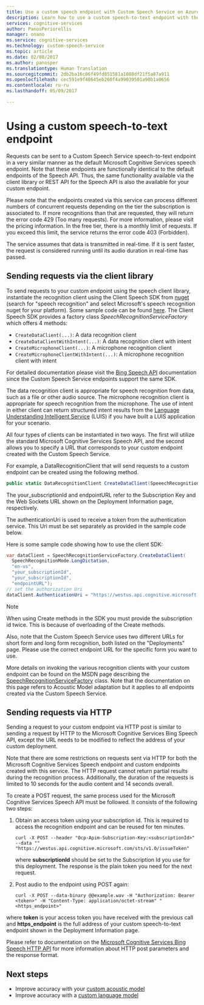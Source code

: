 ```yaml
---
title: Use a custom speech endpoint with Custom Speech Service on Azure | Microsoft Docs
description: Learn how to use a custom speech-to-text endpoint with the Custom Speech Service in Cognitive Services.
services: cognitive-services
author: PanosPeriorellis
manager: onano
ms.service: cognitive-services
ms.technology: custom-speech-service
ms.topic: article
ms.date: 02/08/2017
ms.author: panosper
ms.translationtype: Human Translation
ms.sourcegitcommit: 2db2ba16c06f49fd851581a1088df21f5a87a911
ms.openlocfilehash: cec591e9f48645eb260f4a99039501a90b1a0656
ms.contentlocale: ru-ru
ms.lasthandoff: 05/09/2017

---
```


# <a name="using-a-custom-speech-to-text-endpoint"></a>Using a custom speech-to-text endpoint
Requests can be sent to a Custom Speech Service speech-to-text endpoint in a very similar manner as the default Microsoft Cognitive Services speech endpoint. Note that these endpoints are functionally identical to the default endpoints of the Speech API. Thus, the same functionality available via the client library or REST API for the Speech API is also the available for your custom endpoint.

Please note that the endpoints created via this service can process different numbers of concurrent requests depending on the tier the subscription is associated to. If more recognitions than that are requested, they will return the error code 429 (Too many requests). For more information, please visit the pricing information. In the free tier, there is a monthly limit of requests. If you exceed this limit, the service returns the error code 403 (Forbidden).

The service assumes that data is transmitted in real-time. If it is sent faster, the request is considered running until its audio duration in real-time has passed.

## <a name="sending-requests-via-the-client-library"></a>Sending requests via the client library

To send requests to your custom endpoint using the speech client library, instantiate the recognition client using the Client Speech SDK from [nuget](http://nuget.org/) (search for "speech recognition" and select Microsoft's speech recognition nuget for your platform). Some sample code can be found [here](https://github.com/Microsoft/Cognitive-Speech-STT-Windows). The Client Speech SDK provides a factory class _SpeechRecognitionServiceFactory_ which offers 4 methods:

  *   ```CreateDataClient(...)```: A data recognition client
  *   ```CreateDataClientWithIntent(...)```: A data recognition client with intent
  *   ```CreateMicrophoneClient(...)```: A microphone recognition client
  *   ```CreateMicrophoneClientWithIntent(...)```: A microphone recognition client with intent

For detailed documentation please visit the [Bing Speech API](https://www.microsoft.com/cognitive-services/en-us/Speech-api/documentation/GetStarted/GetStartedCSharpDesktop) documentation since the Custom Speech Service endpoints support the same SDK.

The data recognition client is appropriate for speech recognition from data, such as a file or other audio source. The microphone recognition client is appropriate for speech recognition from the microphone. The use of intent in either client can return structured intent results from the [Language Understanding Intelligent Service](https://www.luis.ai/) (LUIS) if you have built a LUIS application for your scenario.

All four types of clients can be instantiated in two ways. The first will utilize the standard Microsoft Cognitive Services Speech API, and the second allows you to specify a URL that corresponds to your custom endpoint created with the Custom Speech Service.

For example, a DataRecognitionClient that will send requests to a custom endpoint can be created using the following method.

```csharp
public static DataRecognitionClient CreateDataClient(SpeeechRecognitionMode speechRecognitionMode, string language, string primaryOrSecondaryKey, **string url**);
```

The your_subscriptionId and endpointURL refer to the Subscription Key and the Web Sockets URL shown on the Deployment Information page, respectively.

The authenticationUri is used to receive a token from the authentication service. This Uri must be set separately as provided in the sample code below.

Here is some sample code showing how to use the client SDK:

```csharp
var dataClient = SpeechRecognitionServiceFactory.CreateDataClient(
  SpeechRecognitionMode.LongDictation,
  "en-us",
  "your_subscriptionId",
  "your_subscriptionId",
  "endpointURL");
// set the authorization Uri
dataClient.AuthenticationUri = "https://westus.api.cognitive.microsoft.com/sts/v1.0/issueToken";
```

> [!NOTE]
> When using Create methods in the SDK you must provide the subscription id twice. This is because of overloading of the Create methods.
>

Also, note that the Custom Speech Service uses two different URLs for short form and long form recognition, both listed on the "Deployments" page. Please use the correct endpoint URL for the specific form you want to use.

More details on invoking the various recognition clients with your custom endpoint can be found on the MSDN page describing the [SpeechRecognitionServiceFactory](https://www.microsoft.com/cognitive-services/en-us/Speech-api/documentation/GetStarted/GetStartedCSharpDesktop) class. Note that the documentation on this page refers to Acoustic Model adaptation but it applies to all endpoints created via the Custom Speech Service.

## <a name="sending-requests-via-http"></a>Sending requests via HTTP

Sending a request to your custom endpoint via HTTP post is similar to sending a request by HTTP to the Microsoft Cognitive Services Bing Speech API, except the URL needs to be modified to reflect the address of your custom deployment.

Note that there are some restrictions on requests sent via HTTP for both the Microsoft Cognitive Services Speech endpoint and custom endpoints created with this service. The HTTP request cannot return partial results during the recognition process. Additionally, the duration of the requests is limited to 10 seconds for the audio content and 14 seconds overall.

To create a POST request, the same process used for the Microsoft Cognitive Services Speech API must be followed. It consists of the following two steps:

1.  Obtain an access token using your subscription id. This is required to access the recognition endpoint and can be reused for ten minutes.

    ```
    curl -X POST --header "Ocp-Apim-Subscription-Key:<subscriptionId>" --data "" "https://westus.api.cognitive.microsoft.com/sts/v1.0/issueToken"
    ```
      where **subscriptionId** should be set to the Subscription Id you use for this deployment. The response is the plain token you need for the next request.

2.  Post audio to the endpoint using POST again:

    ```
    curl -X POST --data-binary @@example.wav -H "Authorization: Bearer <token>" -H "Content-Type: application/octet-stream" "<https_endpoint>"
    ```

  where **token** is your access token you have received with the previous call and **https_endpoint** is the full address of your custom speech-to-text endpoint shown in the Deployment Information page.

Please refer to documentation on the [Microsoft Cognitive Services Bing Speech HTTP API](https://www.microsoft.com/cognitive-services/en-us/speech-api/documentation/API-Reference-REST/BingVoiceRecognition#SampleImplementation) for more information about HTTP post parameters and the response format.

## <a name="next-steps"></a>Next steps
* Improve accuracy with your [custom acoustic model](cognitive-services-custom-speech-create-acoustic-model.md)
* Improve accuracy with a [custom language model](cognitive-services-custom-speech-create-language-model.md)

